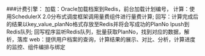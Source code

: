 ###计费引擎：
    加载：Oracle加载档案到Redis，前台加载计划编号，
    计算：使用SchedulerX 2.0分布式调度框架调用量费组件进行量费计算;
    回写：计算完成后的结果以key_value_planNo格式存放至Redis并将会写成功的PlanNo lpush到Redis队列;
    回写程序监听Redis队列，批量获取PlanNo，找到对应的数据，解析，落库
    web：提供用户档案的查询，计算结果的展示、对比、分析，计算进度的监控、组件编排与绑定